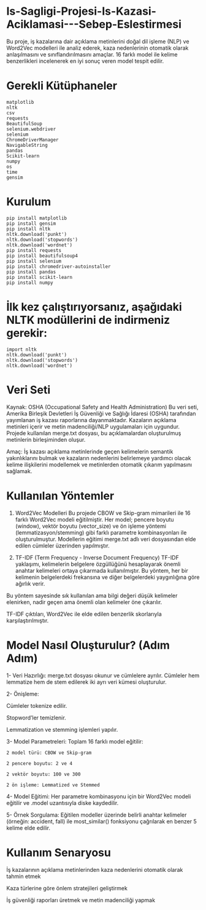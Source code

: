 # Is-Sagligi-Projesi-Is-Kazasi-Aciklamasi---Sebep-Eslestirmesi

  Bu proje, iş kazalarına dair açıklama metinlerini doğal dil işleme (NLP) ve Word2Vec modelleri ile analiz ederek, kaza nedenlerinin otomatik olarak anlaşılmasını ve sınıflandırılmasını amaçlar. 16 farklı model ile kelime benzerlikleri incelenerek en iyi sonuç veren model tespit edilir.

# Gerekli Kütüphaneler
    matplotlib
    nltk
    csv
    requests
    BeautifulSoup
    selenium.webdriver
    selenium
    ChromeDriverManager
    NavigableString
    pandas
    Scikit-learn
    numpy
    os
    time
    gensim


# Kurulum
    pip install matplotlib
    pip install gensim
    pip install nltk
    nltk.download('punkt')
    nltk.download('stopwords')
    nltk.download('wordnet')
    pip install requests
    pip install beautifulsoup4
    pip install selenium
    pip install chromedriver-autoinstaller
    pip install pandas
    pip install scikit-learn
    pip install numpy


# İlk kez çalıştırıyorsanız, aşağıdaki NLTK modüllerini de indirmeniz gerekir:
    import nltk
    nltk.download('punkt')
    nltk.download('stopwords')
    nltk.download('wordnet')

# Veri Seti
  Kaynak: OSHA (Occupational Safety and Health Administration)
  Bu veri seti, Amerika Birleşik Devletleri İş Güvenliği ve Sağlığı İdaresi (OSHA) tarafından yayımlanan iş kazası raporlarına dayanmaktadır. Kazaların açıklama metinleri içerir ve metin madenciliği/NLP uygulamaları için uygundur.
  Projede kullanılan merge.txt dosyası, bu açıklamalardan oluşturulmuş metinlerin birleşiminden oluşur.
  
  Amaç: İş kazası açıklama metinlerinde geçen kelimelerin semantik yakınlıklarını bulmak ve kazaların nedenlerini belirlemeye yardımcı olacak kelime ilişkilerini modellemek ve metinlerden otomatik çıkarım yapılmasını sağlamak.

# Kullanılan Yöntemler
  1. Word2Vec Modelleri
  Bu projede CBOW ve Skip-gram mimarileri ile 16 farklı Word2Vec modeli eğitilmiştir. Her model; pencere boyutu (window), vektör boyutu (vector_size) ve ön işleme yöntemi (lemmatizasyon/stemming) gibi farklı parametre kombinasyonları ile oluşturulmuştur. Modellerin eğitimi merge.txt adlı veri dosyasından elde edilen cümleler üzerinden yapılmıştır.
  
  2. TF-IDF (Term Frequency - Inverse Document Frequency)
  TF-IDF yaklaşımı, kelimelerin belgelere özgüllüğünü hesaplayarak önemli anahtar kelimeleri ortaya çıkarmada kullanılmıştır. Bu yöntem, her bir kelimenin belgelerdeki frekansına ve diğer belgelerdeki yaygınlığına göre ağırlık verir.
  
  Bu yöntem sayesinde sık kullanılan ama bilgi değeri düşük kelimeler elenirken, nadir geçen ama önemli olan kelimeler öne çıkarılır.

  TF-IDF çıktıları, Word2Vec ile elde edilen benzerlik skorlarıyla karşılaştırılmıştır.

# Model Nasıl Oluşturulur? (Adım Adım)
1- Veri Hazırlığı:
  merge.txt dosyası okunur ve cümlelere ayrılır. Cümleler hem lemmatize hem de stem edilerek iki ayrı veri kümesi oluşturulur.

2- Önişleme:

  Cümleler tokenize edilir.
  
  Stopword’ler temizlenir.
  
  Lemmatization ve stemming işlemleri yapılır.

3- Model Parametreleri:
  Toplam 16 farklı model eğitilir:

    2 model türü: CBOW ve Skip-gram
    
    2 pencere boyutu: 2 ve 4
    
    2 vektör boyutu: 100 ve 300
    
    2 ön işleme: Lemmatized ve Stemmed

4- Model Eğitimi:
  Her parametre kombinasyonu için bir Word2Vec modeli eğitilir ve .model uzantısıyla diske kaydedilir.

5- Örnek Sorgulama:
  Eğitilen modeller üzerinde belirli anahtar kelimeler (örneğin: accident, fall) ile most_similar() fonksiyonu çağrılarak en benzer 5 kelime elde edilir.

# Kullanım Senaryosu
  İş kazalarının açıklama metinlerinden kaza nedenlerini otomatik olarak tahmin etmek

  Kaza türlerine göre önlem stratejileri geliştirmek

  İş güvenliği raporları üretmek ve metin madenciliği yapmak

